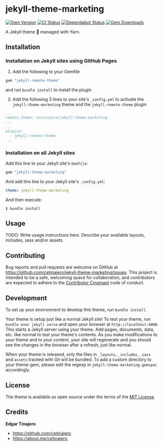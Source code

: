 # jekyll-theme-marketing

[![Gem Version](https://badge.fury.io/rb/jekyll-theme-marketing.svg)](https://rubygems.org/gems/jekyll-theme-marketing)
[![CI Status](https://travis-ci.org/cetinajero/jekyll-theme-marketing.svg?branch=master)](https://travis-ci.org/cetinajero/jekyll-theme-marketing)
[![Dependabot Status](https://api.dependabot.com/badges/status?host=github&repo=cetinajero/jekyll-theme-marketing)](https://github.com/cetinajero/jekyll-theme-marketing/pulls?utf8=✓&q=is%3Apr+author%3Aapp%2Fdependabot)
[![Gem Downloads](https://ruby-gem-downloads-badge.herokuapp.com/jekyll-theme-marketing?type=total&total_label=)](https://rubygems.org/gems/jekyll-theme-marketing)

A Jekyll theme :gem: managed with Yarn.

## Installation

### Installation on Jekyll sites using GitHub Pages

1. Add the following to your Gemfile

  ```ruby
  gem "jekyll-remote-theme"
  ```
  and run `bundle install` to install the plugin

2. Add the following 3 lines to your site's `_config.yml` to activate the `jekyll-theme-marketing` theme and the `jekyll-remote-theme` plugin

  ```yml
  ...
  remote_theme: cetinajero/jekyll-theme-marketing
  ...
  ...
  plugins:
    - jekyll-remote-theme
  ...
  ```

### Installation on all Jekyll sites

Add this line to your Jekyll site's `Gemfile`:

```ruby
gem "jekyll-theme-marketing"
```

And add this line to your Jekyll site's `_config.yml`:

```yaml
theme: jekyll-theme-marketing
```

And then execute:

    $ bundle install

## Usage

TODO: Write usage instructions here. Describe your available layouts, includes, sass and/or assets.

## Contributing

Bug reports and pull requests are welcome on GitHub at https://github.com/cetinajero/jekyll-theme-marketing/issues. This project is intended to be a safe, welcoming space for collaboration, and contributors are expected to adhere to the [Contributor Covenant](http://contributor-covenant.org) code of conduct.

## Development

To set up your environment to develop this theme, run `bundle install`.

Your theme is setup just like a normal Jekyll site! To test your theme, run `bundle exec jekyll serve` and open your browser at `http://localhost:4000`. This starts a Jekyll server using your theme. Add pages, documents, data, etc. like normal to test your theme's contents. As you make modifications to your theme and to your content, your site will regenerate and you should see the changes in the browser after a refresh, just like normal.

When your theme is released, only the files in `_layouts`, `_includes`, `_sass` and `assets` tracked with Git will be bundled.
To add a custom directory to your theme-gem, please edit the regexp in `jekyll-theme-marketing.gemspec` accordingly.

## License

The theme is available as open source under the terms of the [MIT License](https://opensource.org/licenses/MIT).

## Credits

**Edgar Tinajero**

- <https://github.com/cetinajero>
- <https://about.me/cetinajero>

